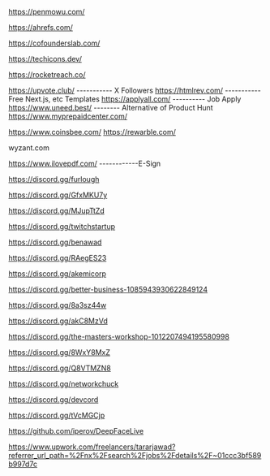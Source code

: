https://penmowu.com/

https://ahrefs.com/

https://cofounderslab.com/

https://techicons.dev/

https://rocketreach.co/

https://upvote.club/ ----------- X Followers
https://htmlrev.com/ ----------- Free Next.js, etc Templates
https://applyall.com/ ---------- Job Apply
https://www.uneed.best/ -------- Alternative of Product Hunt
https://www.myprepaidcenter.com/

https://www.coinsbee.com/
https://rewarble.com/

wyzant.com

https://www.ilovepdf.com/ ------------E-Sign



https://discord.gg/furlough

https://discord.gg/GfxMKU7y


https://discord.gg/MJupTtZd

https://discord.gg/twitchstartup

https://discord.gg/benawad

https://discord.gg/RAegES23

https://discord.gg/akemicorp

https://discord.gg/better-business-1085943930622849124

https://discord.gg/8a3sz44w


https://discord.gg/akC8MzVd


https://discord.gg/the-masters-workshop-1012207494195580998


https://discord.gg/8WxY8MxZ


https://discord.gg/Q8VTMZN8


https://discord.gg/networkchuck


https://discord.gg/devcord


https://discord.gg/tVcMGCjp

https://github.com/iperov/DeepFaceLive

https://www.upwork.com/freelancers/tararjawad?referrer_url_path=%2Fnx%2Fsearch%2Fjobs%2Fdetails%2F~01ccc3bf589b997d7c






